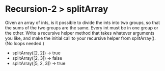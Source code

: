 # Recursion-2 > splitArray

Given an array of ints, is it possible to divide the ints into two groups, so that the sums of the two groups are the same. Every int must be in one group or the other. Write a recursive helper method that takes whatever arguments you like, and make the initial call to your recursive helper from splitArray(). (No loops needed.)

- splitArray([2, 2]) → true
- splitArray([2, 3]) → false
- splitArray([5, 2, 3]) → true